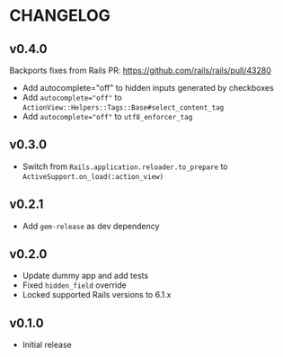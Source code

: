 # CHANGELOG

## v0.4.0

Backports fixes from Rails PR: <https://github.com/rails/rails/pull/43280>

* Add autocomplete="off" to hidden inputs generated by checkboxes
* Add `autocomplete="off"` to `ActionView::Helpers::Tags::Base#select_content_tag`
* Add `autocomplete="off"` to `utf8_enforcer_tag`

## v0.3.0

* Switch from `Rails.application.reloader.to_prepare` to `ActiveSupport.on_load(:action_view)`

## v0.2.1

* Add `gem-release` as dev dependency

## v0.2.0

* Update dummy app and add tests
* Fixed `hidden_field` override
* Locked supported Rails versions to 6.1.x

## v0.1.0

* Initial release
